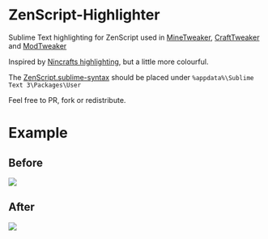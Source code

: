 # ZenScript-Highlighter
Sublime Text highlighting for ZenScript used in [MineTweaker](https://github.com/stanhebben/MineTweaker3), [CraftTweaker](https://github.com/jaredlll08/CraftTweaker) and [ModTweaker](https://github.com/jaredlll08/ModTweaker)

Inspired by [Nincrafts highlighting](https://github.com/Nincraft/minetweaker-syntax-highlighting), but a little more colourful.

The [ZenScript.sublime-syntax](ZenScript.sublime-syntax) should be placed under `%appdata%\Sublime Text 3\Packages\User`

Feel free to PR, fork or redistribute.

# Example
## Before
![](http://puu.sh/slx5e/66fdfc036b.png)

## After
![](http://puu.sh/slx74/edc395183b.png)
